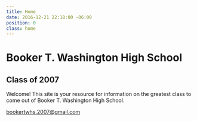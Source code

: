 ```yaml
---
title: Home
date: 2016-12-21 22:18:00 -06:00
position: 0
class: home
---
```


# Booker T. Washington High School

## Class of 2007

Welcome! This site is your resource for information on the greatest class to come out of Booker T. Washington High School.

<bookertwhs.2007@gmail.com>